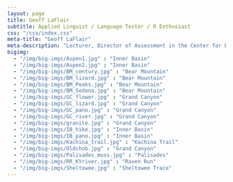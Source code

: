 ```yaml
---
layout: page
title: Geoff LaFlair
subtitle: Applied Linguist / Language Tester / R Enthusiast
css: "/css/index.css"
meta-title: "Geoff LaFlair"
meta-description: "Lecturer, Director of Assessment in the Center for ESL at the University of Kentucky"
bigimg:
  - "/img/big-imgs/Aspen1.jpg" : "Inner Basin"
  - "/img/big-imgs/Aspen2.jpg" : "Inner Basin"
  - "/img/big-imgs/BM_century.jpg" : "Bear Mountain"
  - "/img/big-imgs/BM_lizard.jpg" : "Bear Mountain"
  - "/img/big-imgs/BM_Peaks.jpg" : "Bear Mountain"
  - "/img/big-imgs/BM_Sedona.jpg" : "Bear Mountain"
  - "/img/big-imgs/GC_flower.jpg" : "Grand Canyon"
  - "/img/big-imgs/GC_lizard.jpg" : "Grand Canyon"
  - "/img/big-imgs/GC_pano.jpg" : "Grand Canyon"
  - "/img/big-imgs/GC_river.jpg" : "Grand Canyon"
  - "/img/big-imgs/granite.jpg" : "Grand Canyon"
  - "/img/big-imgs/IB_hike.jpg" : "Inner Basin"
  - "/img/big-imgs/IB_pano.jpg" : "Inner Basin"
  - "/img/big-imgs/Kachina_trail.jpg" : "Kachina Trail"
  - "/img/big-imgs/Oldchob.jpg" : "Grand Canyon"
  - "/img/big-imgs/Palisades_moss.jpg" : "Palisades"
  - "/img/big-imgs/RR_KYriver.jpg" : "Raven Run"
  - "/img/big-imgs/Sheltowee.jpg" : "Sheltowee Trace"
---
```



